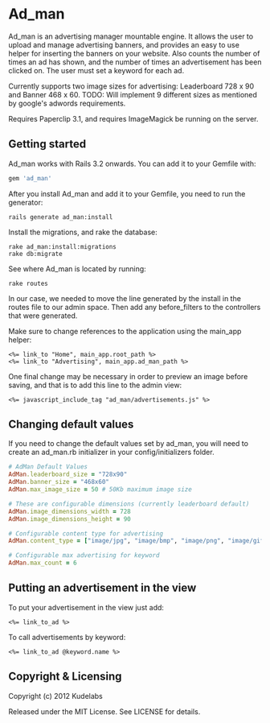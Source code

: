 Ad_man
======

Ad_man is an advertising manager mountable engine.  It allows the user to upload and manage advertising banners, and provides an easy to use helper for inserting the banners on your website.  Also counts the number of times an ad has shown, and the number of times an advertisement has been clicked on.  The user must set a keyword for each ad.

Currently supports two image sizes for advertising: Leaderboard 728 x 90 and Banner 468 x 60. 
TODO: Will implement 9 different sizes as mentioned by google's adwords requirements.

Requires Paperclip 3.1, and requires ImageMagick be running on the server.

## Getting started

Ad_man works with Rails 3.2 onwards. You can add it to your Gemfile with:

```ruby
gem 'ad_man'
```

After you install Ad_man and add it to your Gemfile, you need to run the generator:

```console
rails generate ad_man:install
```

Install the migrations, and rake the database:
```console
rake ad_man:install:migrations
rake db:migrate
```

See where Ad_man is located by running: 
```console
rake routes
```

In our case, we needed to move the line generated by the install in the routes file to our admin space.  Then add any before_filters to the controllers that were generated.

Make sure to change references to the application using the main_app helper:
```erb
<%= link_to "Home", main_app.root_path %>
<%= link_to "Advertising", main_app.ad_man_path %>
```

One final change may be necessary in order to preview an image before saving, and that is to add this line to the admin view:
```erb
<%= javascript_include_tag "ad_man/advertisements.js" %>
```

## Changing default values

If you need to change the default values set by ad_man, you will need to create an ad_man.rb initializer in your config/initializers folder.  

```ruby
# AdMan Default Values
AdMan.leaderboard_size = "728x90"
AdMan.banner_size = "468x60"
AdMan.max_image_size = 50 # 50Kb maximum image size

# These are configurable dimensions (currently leaderboard default)
AdMan.image_dimensions_width = 728
AdMan.image_dimensions_height = 90

# Configurable content type for advertising
AdMan.content_type = ["image/jpg", "image/bmp", "image/png", "image/gif", "image/jpeg"]

# Configurable max advertising for keyword
AdMan.max_count = 6
```

## Putting an advertisement in the view

To put your advertisement in the view just add:
```erb
<%= link_to_ad %>
```
To call advertisements by keyword:
```erb
<%= link_to_ad @keyword.name %>
```


## Copyright & Licensing

Copyright (c) 2012 Kudelabs

Released under the MIT License. See LICENSE for details.